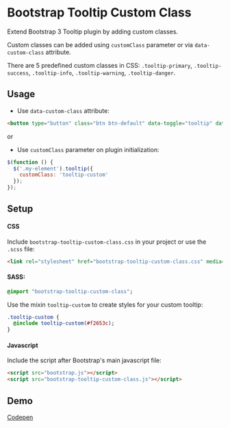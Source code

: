 # Bootstrap Tooltip Custom Class
Extend Bootstrap 3 Tooltip plugin by adding custom classes.

Custom classes can be added using `customClass` parameter or via `data-custom-class` attribute.

There are 5 predefined custom classes in CSS: `.tooltip-primary`, `.tooltip-success`, `.tooltip-info`, `.tooltip-warning`, `.tooltip-danger`. 

## Usage

- Use `data-custom-class` attribute: 

```html
<button type="button" class="btn btn-default" data-toggle="tooltip" data-placement="top" data-custom-class="tooltip-custom" title="Custom tooltip example">Tooltip example</button>
```

or

- Use `customClass` parameter on plugin initialization:
```javascript
$(function () {
  $('.my-element').tooltip({
    customClass: 'tooltip-custom'
  });
});
```

## Setup

#### CSS
Include `bootstrap-tooltip-custom-class.css` in your project or use the `.scss` file:
```html
<link rel="stylesheet" href="bootstrap-tooltip-custom-class.css" media="all" />
```
#### SASS:
```sass
@import "bootstrap-tooltip-custom-class";
```
Use the mixin `tooltip-custom` to create styles for your custom tooltip:
````sass
.tooltip-custom {
  @include tooltip-custom(#f2653c);
}
````

#### Javascript
Include the script after Bootstrap's main javascript file:
```html
<script src="bootstrap.js"></script>
<script src="bootstrap-tooltip-custom-class.js"></script>
```

## Demo
[Codepen](http://codepen.io/andreivictor/pen/gmNeJq)
